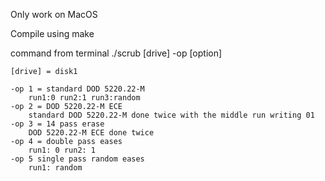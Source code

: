 Only work on MacOS

Compile using make

command from terminal
    ./scrub [drive] -op [option]

    [drive] = disk1

    -op 1 = standard DOD 5220.22-M
        run1:0 run2:1 run3:random
    -op 2 = DOD 5220.22-M ECE
        standard DOD 5220.22-M done twice with the middle run writing 01
    -op 3 = 14 pass erase
        DOD 5220.22-M ECE done twice
    -op 4 = double pass eases
        run1: 0 run2: 1
    -op 5 single pass random eases
        run1: random
